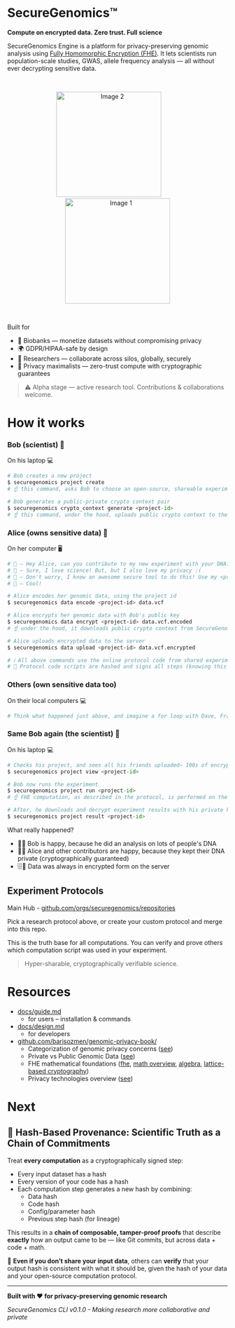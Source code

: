 # SecureGenomics™

**Compute on encrypted data. Zero trust. Full science**

SecureGenomics Engine is a platform for privacy-preserving genomic analysis using [Fully Homomorphic Encryption (FHE)](https://vitalik.eth.limo/general/2020/07/20/homomorphic.html). It lets scientists run population-scale studies, GWAS, allele frequency analysis — all without ever decrypting sensitive data.

&nbsp;&nbsp;&nbsp;

<p align="center">
  <img src="https://images.emojiterra.com/google/android-12l/512px/1f9ec.png" alt="Image 2" width="240"/>
  &nbsp;&nbsp;&nbsp;&nbsp;&nbsp;&nbsp;&nbsp;&nbsp;&nbsp;
  <img src="https://vitalik.eth.limo/images/fhe/HomoEncrypt.png?1" alt="Image 1" width="240"/>
</p>

&nbsp;&nbsp;&nbsp;

Built for
- 🧪 Biobanks — monetize datasets without compromising privacy
- 🌍 GDPR/HIPAA-safe by design
- 🧠 Researchers — collaborate across silos, globally, securely
- 🔐 Privacy maximalists — zero-trust compute with cryptographic guarantees



> ⚠️ Alpha stage — active research tool. Contributions & collaborations welcome.

# How it works
### Bob (scientist) 👨
On his laptop 💻
```python
# Bob creates a new project
$ securegenomics project create
# ☝️ this command, asks Bob to choose an open-source, shareable experiment protocol from https://github.com/securegenomics/ . He chooses `protocol-alzheimers-sensitive-allele-frequency`. All protocols involve scripts for encoding, encryption, computation, decoding, and result interpretation

# Bob generates a public-private crypto context pair
$ securegenomics crypto_context generate <project-id> 
# ☝️ this command, under the hood, uploads public crypto context to the SecureGenomics server
```

### Alice (owns sensitive data) 👩
On her computer 🖥️
```bash
# 👨 – Hey Alice, can you contribute to my new experiment with your DNA?
# 👩 – Sure, I love science! But, but I also love my privacy :(
# 👨 – Don't worry, I know an awesome secure tool to do this! Use my <project-id>, encrypt your data and upload to the server!
# 👩 – Cool!

# Alice encodes her genomic data, using the project id
$ securegenomics data encode <project-id> data.vcf

# Alice encrypts her genomic data with Bob's public key
$ securegenomics data encrypt <project-id> data.vcf.encoded 
# ☝️ under the hood, it downloads public crypto context from SecureGenomics server

# Alice uploads encrypted data to the server
$ securegenomics data upload <project-id> data.vcf.encrypted

# ℹ️ All above commands use the online protocol code from shared experiment Github repository.
# 🔐 Protocol code scripts are hashed and signs all steps (knowing this isn't essential now, but helpful later)
```

### Others (own sensitive data too)
On their local computers 💻
```python
# Think what happened just above, and imagine a for loop with Dave, Frank, George, Carol, ...
```

### Same Bob again (the scientist) 👨
On his laptop 💻
```python
# Checks his project, and sees all his friends uploaded– 100s of encrypted genomes! 
$ securegenomics project view <project-id>

# Bob now runs the experiment
$ securegenomics project run <project-id>
# ☝️ FHE computation, as described in the protocol, is performed on the server.

# After, he downloads and decrypt experiment results with his private key
$ securegenomics project result <project-id>
```

What really happened?
- 🙋‍♂️ Bob is happy, because he did an analysis on lots of people's DNA
- 🙋‍♀️ Alice and other contributors are happy, because they kept their DNA private (cryptographically guaranteed)
- 🗄️🔐 Data was always in encrypted form on the server

## Experiment Protocols
Main Hub - [github.com/orgs/securegenomics/repositories](https://github.com/orgs/securegenomics/repositories)

Pick a research protocol above, or create your custom protocol and merge into this repo.

This is the truth base for all computations. You can verify and prove others which computation script was used in your experiment.

> Hyper-sharable, cryptographically verifiable science.

# Resources
- [docs/guide.md](docs/guide.md)
    - for users – installation & commands
- [docs/design.md](docs/design.md)
    - for developers
- [github.com/barisozmen/genomic-privacy-book/](https://github.com/barisozmen/genomic-privacy-book/)
    - Categorization of genomic privacy concerns ([see](https://github.com/barisozmen/genomic-privacy-book/blob/main/02-genomic_privacy_concerns.md))
    - Private vs Public Genomic Data ([see](https://github.com/barisozmen/genomic-privacy-book/blob/main/04a-private_genome_silos.md))
    - FHE mathematical foundations ([fhe](https://github.com/barisozmen/genomic-privacy-book/blob/main/06-homomorphic_encryption_he.md), [math overview](https://github.com/barisozmen/genomic-privacy-book/blob/main/06aa-math_foundations_overview.md), [algebra](https://github.com/barisozmen/genomic-privacy-book/blob/main/06ab-algebra_foundations.md), [lattice-based cryptography](https://github.com/barisozmen/genomic-privacy-book/blob/main/06ac-lattice_based_cryptography_foundations.md))
    - Privacy technologies overview ([see](https://github.com/barisozmen/genomic-privacy-book/blob/main/03-privacy_technologies.md))
   


# Next

## 🔐 Hash-Based Provenance: Scientific Truth as a Chain of Commitments

Treat **every computation** as a cryptographically signed step:
- Every input dataset has a hash
- Every version of your code has a hash
- Each computation step generates a new hash by combining:
    - Data hash
    - Code hash
    - Config/parameter hash
    - Previous step hash (for lineage)

This results in a **chain of composable, tamper-proof proofs** that describe **exactly** how an output came to be — like Git commits, but across data + code + math.

📌 **Even if you don’t share your input data**, others can **verify** that your output hash is consistent with what it should be, given the hash of your data and your open-source computation protocol. 



---

**Built with ❤️ for privacy-preserving genomic research**

*SecureGenomics CLI v0.1.0 - Making research more collaborative and private*
